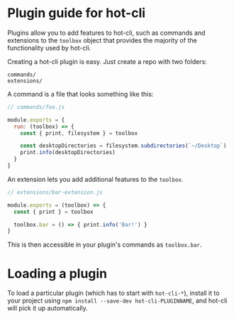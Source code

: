 # Plugin guide for hot-cli

Plugins allow you to add features to hot-cli, such as commands and
extensions to the `toolbox` object that provides the majority of the functionality
used by hot-cli.

Creating a hot-cli plugin is easy. Just create a repo with two folders:

```
commands/
extensions/
```

A command is a file that looks something like this:

```js
// commands/foo.js

module.exports = {
  run: (toolbox) => {
    const { print, filesystem } = toolbox

    const desktopDirectories = filesystem.subdirectories(`~/Desktop`)
    print.info(desktopDirectories)
  }
}
```

An extension lets you add additional features to the `toolbox`.

```js
// extensions/bar-extension.js

module.exports = (toolbox) => {
  const { print } = toolbox

  toolbox.bar = () => { print.info('Bar!') }
}
```

This is then accessible in your plugin's commands as `toolbox.bar`.

# Loading a plugin

To load a particular plugin (which has to start with `hot-cli-*`),
install it to your project using `npm install --save-dev hot-cli-PLUGINNAME`,
and hot-cli will pick it up automatically.
